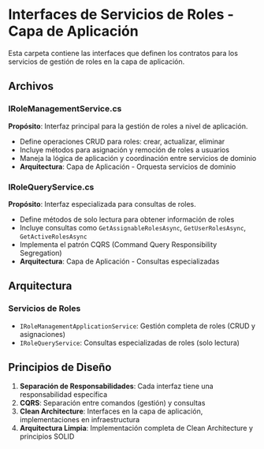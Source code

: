 # Interfaces de Servicios de Roles - Capa de Aplicación

Esta carpeta contiene las interfaces que definen los contratos para los servicios de gestión de roles en la capa de aplicación.

## Archivos



### IRoleManagementService.cs
**Propósito**: Interfaz principal para la gestión de roles a nivel de aplicación.
- Define operaciones CRUD para roles: crear, actualizar, eliminar
- Incluye métodos para asignación y remoción de roles a usuarios
- Maneja la lógica de aplicación y coordinación entre servicios de dominio
- **Arquitectura**: Capa de Aplicación - Orquesta servicios de dominio

### IRoleQueryService.cs
**Propósito**: Interfaz especializada para consultas de roles.
- Define métodos de solo lectura para obtener información de roles
- Incluye consultas como `GetAssignableRolesAsync`, `GetUserRolesAsync`, `GetActiveRolesAsync`
- Implementa el patrón CQRS (Command Query Responsibility Segregation)
- **Arquitectura**: Capa de Aplicación - Consultas especializadas

## Arquitectura

### Servicios de Roles
- `IRoleManagementApplicationService`: Gestión completa de roles (CRUD y asignaciones)
- `IRoleQueryService`: Consultas especializadas de roles (solo lectura)

## Principios de Diseño

1. **Separación de Responsabilidades**: Cada interfaz tiene una responsabilidad específica
2. **CQRS**: Separación entre comandos (gestión) y consultas
3. **Clean Architecture**: Interfaces en la capa de aplicación, implementaciones en infraestructura
4. **Arquitectura Limpia**: Implementación completa de Clean Architecture y principios SOLID